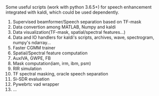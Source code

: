 Some useful scripts (work with python 3.6.5+) for speech enhancement integrated with kaldi, which could be used dependently.

1. Supervised beamformer/Speech separation based on TF-mask
2. Data convertion among MATLAB, Numpy and kaldi
3. Data visualization(TF-mask, spatial/spectral features...)
4. Data and IO handlers for kaldi's scripts, archives, wave, spectrogram, numpy's ndarray...
5. Faster CGMM trainer
6. Spatial/Spectral feature computation
7. AuxIVA, GWPE, FB
8. Mask computation(iam, irm, ibm, psm)
9. RIR simulation
10. TF spectral masking, oracle speech separation
11. Si-SDR evaluation
12. Pywebrtc vad wrapper
13. ...